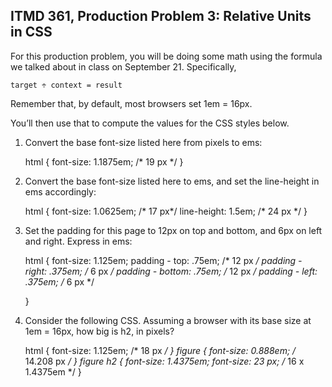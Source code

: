 ## ITMD 361, Production Problem 3: Relative Units in CSS

For this production problem, you will be doing some math using the formula we talked about in class
on September 21. Specifically,

    target ÷ context = result

Remember that, by default, most browsers set 1em = 16px.

You’ll then use that to compute the values for the CSS styles below.

1. Convert the base font-size listed here from pixels to ems:

      html {
        font-size: 1.1875em; /* 19 px */
      }



2.  Convert the base font-size listed here to ems, and set the line-height in ems accordingly:

      html {
        font-size: 1.0625em; /* 17 px*/
        line-height: 1.5em; /* 24 px */
      }

3. Set the padding for this page to 12px on top and bottom, and 6px on left and right. Express in
ems:

      html {
        font-size: 1.125em;
        padding - top: .75em; /* 12 px */
        padding - right: .375em; /* 6 px */
        padding - bottom: .75em; /* 12 px */
        padding - left: .375em; /* 6 px */

      }

4. Consider the following CSS. Assuming a browser with its base size at 1em = 16px, how big is h2,
in pixels?

      html {
        font-size: 1.125em; /* 18 px */
      }
      figure {
        font-size: 0.888em; /* 14.208 px */
      }
      figure h2 {
        font-size: 1.4375em;
        font-size: 23 px; /* 16 x 1.4375em */
      }
